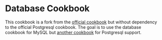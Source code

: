Database Cookbook
=================

This cookbook is a fork from the [official cookbook](https://github.com/opscode-cookbooks/database) but without dependency to the official Postgresql cookbook.
The goal is to use the database cookbook for MySQL but [another cookbook](https://github.com/phlipper/chef-postgresql) for Postgresql support.